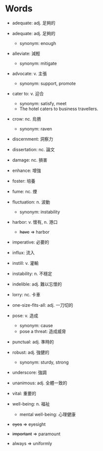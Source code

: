 # Words

- adequate: adj. 足夠的
- adequate: adj. 足夠的
  - synonym: enough
- alleviate: 減輕
  - synonym: mitigate
- advocate: v. 主張
  - synonym: support, promote

- cater to: v. 迎合
  - synonym: satisfy, meet
  - The hotel caters to business travellers.
- crow: nc. 烏鴉
  - synonym: raven

- discernment: 洞察力
- dissertation: nc. 論文
- damage: nc. 損害

- enhance: 增強

- foster: 培養
- fume: nc. 煙
- fluctuation: n. 波動
  - synonym: instability

- harbor: v. 懷有, n. 港口
  - ~~have~~ => harbor

- imperative: 必要的
- influx: 流入
- instill: v. 灌輸
- instability: n. 不穩定
- indelible: adj. 難以忘懷的

- lorry: nc. 卡車

- one-size-fits-all: adj. 一刀切的

- pose: v. 造成
  - synonym: cause
  - pose a threat: 造成威脅
- punctual: adj. 準時的

- robust: adj. 強健的
  - synonym: sturdy, strong

- underscore: 強調
- unanimous: adj. 全體一致的

- vital: 重要的

- well-being: n. 福祉
  - mental well-being: 心理健康

- ~~eyes~~ => eyesight
- ~~important~~ => paramount
- always => uniformly
